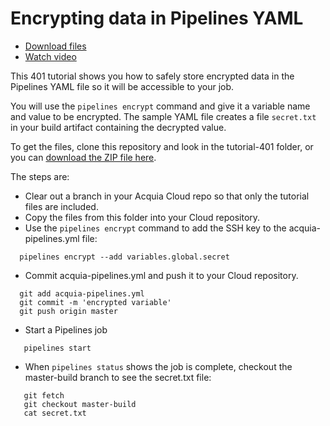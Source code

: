 # Encrypting data in Pipelines YAML

* [Download files](http://tutorials.pipeline-dev.services.acquia.io/pipelinestutorial401.zip)
* [Watch video](https://player.vimeo.com/video/444999887)

This 401 tutorial shows you how to safely store encrypted data in the Pipelines YAML file so it will be accessible to your job.

You will use the ```pipelines encrypt``` command and give it a variable name and value to be encrypted. The sample YAML file creates a file ```secret.txt``` in your build artifact containing the decrypted value.

To get the files, clone this repository and look in the tutorial-401 folder, or you can [download the ZIP file here](http://tutorials.pipeline-dev.services.acquia.io/pipelinestutorial401.zip).

The steps are:

* Clear out a branch in your Acquia Cloud repo so that only the tutorial files are included.
* Copy the files from this folder into your Cloud repository.
* Use the ```pipelines encrypt``` command to add the SSH key to the
acquia-pipelines.yml file:
```
  pipelines encrypt --add variables.global.secret
```
* Commit acquia-pipelines.yml and push it to your Cloud repository.
```
  git add acquia-pipelines.yml
  git commit -m 'encrypted variable'
  git push origin master
```
* Start a Pipelines job
```
   pipelines start
```
* When ```pipelines status``` shows the job is complete, checkout the master-build branch to see the secret.txt file:
```
   git fetch
   git checkout master-build
   cat secret.txt
```
